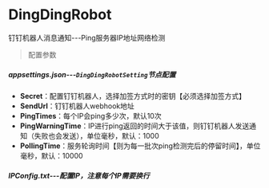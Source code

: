 # DingDingRobot
钉钉机器人消息通知---Ping服务器IP地址网络检测

> 配置参数

##### **appsettings.json**---`DingDingRobotSetting`节点配置

- **Secret**：配置钉钉机器人，选择加签方式时的密钥【必须选择加签方式】
- **SendUrl**：钉钉机器人webhook地址
- **PingTimes**：每个IP会ping多少次，默认10次
- **PingWarningTime**：IP进行ping返回的时间大于该值，则钉钉机器人发送通知（失败也会发送），单位毫秒，默认：1000
- **PollingTime**：服务轮询时间【则为每一批次ping检测完后的停留时间】，单位毫秒，默认：10000

##### IPConfig.txt---配置IP，注意每个IP需要换行






